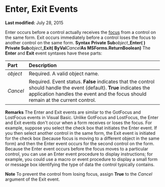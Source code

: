
# Enter, Exit Events

 **Last modified:** July 28, 2015


Enter occurs before a control actually receives the  [focus](b8bdf64f-5920-1ae9-16d0-b26d09524a30.md) from a control on the same form. Exit occurs immediately before a control loses the focus to another control on the same form.
 **Syntax**
 **Private Sub**_object__**Enter( )**
 **Private Sub**_object__**Exit( ByVal**_Cancel_**As MSForms.ReturnBoolean)**
The  **Enter** and **Exit** event syntaxes have these parts:


|**Part**|**Description**|
|:-----|:-----|
| _object_|Required. A valid object name.|
| _Cancel_|Required. Event status.  **False** indicates that the control should handle the event (default). **True** indicates the application handles the event and the focus should remain at the current control.|
 **Remarks**
The Enter and Exit events are similar to the GotFocus and LostFocus events in Visual Basic. Unlike GotFocus and LostFocus, the Enter and Exit events don't occur when a form receives or loses the focus.
For example, suppose you select the check box that initiates the Enter event. If you then select another control in the same form, the Exit event is initiated for the check box (because focus is moving to a different object in the same form) and then the Enter event occurs for the second control on the form.
Because the Enter event occurs before the focus moves to a particular control, you can use an Enter event procedure to display instructions; for example, you could use a macro or event procedure to display a small form or message box identifying the type of data the control typically contains.

 **Note**  To prevent the control from losing focus, assign  **True** to the _Cancel_ argument of the Exit event.

